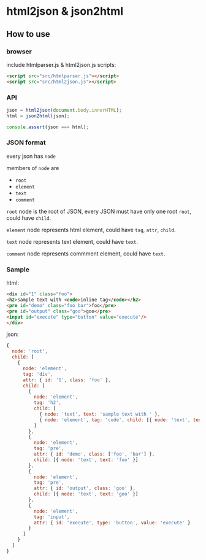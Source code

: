 # html2json & json2html

## How to use

### browser

include htmlparser.js & html2json.js scripts:

```html
<script src="src/htmlparser.js"></script>
<script src="src/html2json.js"></script>
```



### API

```javascript
json = html2json(document.body.innerHTML);
html = json2html(json);

console.assert(json === html);
```


### JSON format

every json has `node`

members of `node` are

- `root`
- `element`
- `text`
- `comment`

`root` node is the root of JSON, every JSON must have only one root `root`, could have `child`.

`element` node represents html element, could have `tag`, `attr`, `child`.

`text` node represents text element, could have `text`.

`comment` node represents commment element, could have `text`.


### Sample

html:

```html
<div id="1" class="foo">
<h2>sample text with <code>inline tag</code></h2>
<pre id="demo" class="foo bar">foo</pre>
<pre id="output" class="goo">goo</pre>
<input id="execute" type="button" value="execute"/>
</div>
```

json:

```javascript
{
  node: 'root',
  child: [
    {
      node: 'element',
      tag: 'div',
      attr: { id: '1', class: 'foo' },
      child: [
        {
          node: 'element',
          tag: 'h2',
          child: [
            { node: 'text', text: 'sample text with ' },
            { node: 'element', tag: 'code', child: [{ node: 'text', text: 'inline tag' }] }
          ]
        },
        {
          node: 'element',
          tag: 'pre',
          attr: { id: 'demo', class: ['foo', 'bar'] },
          child: [{ node: 'text', text: 'foo' }]
        },
        {
          node: 'element',
          tag: 'pre',
          attr: { id: 'output', class: 'goo' },
          child: [{ node: 'text', text: 'goo' }]
        },
        {
          node: 'element',
          tag: 'input',
          attr: { id: 'execute', type: 'button', value: 'execute' }
        }
      ]
    }
  ]
}
```
